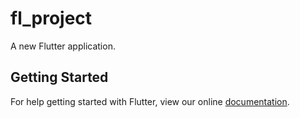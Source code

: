 # fl_project

A new Flutter application.

## Getting Started

For help getting started with Flutter, view our online
[documentation](https://flutter.io/).
